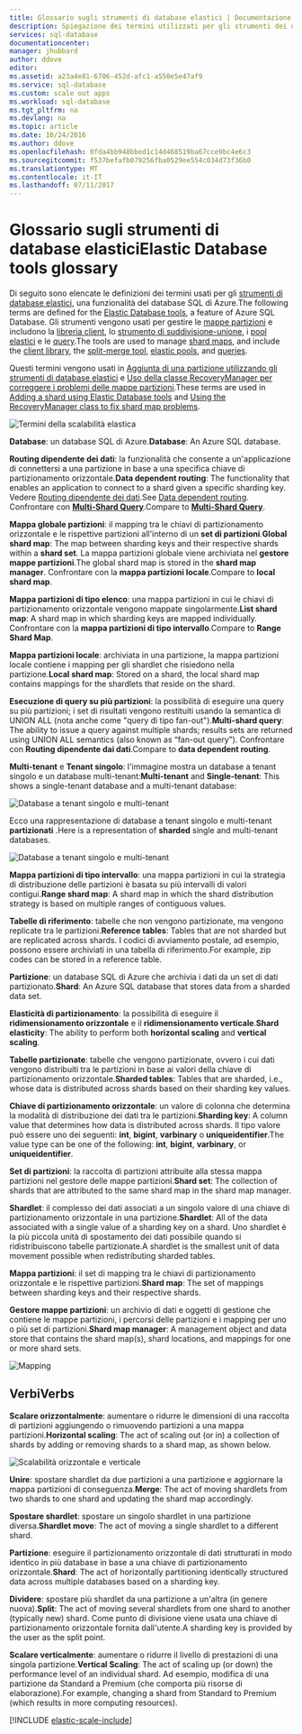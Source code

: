 ```yaml
---
title: Glossario sugli strumenti di database elastici | Documentazione Microsoft
description: Spiegazione dei termini utilizzati per gli strumenti dei database elastici
services: sql-database
documentationcenter: 
manager: jhubbard
author: ddove
editor: 
ms.assetid: a23a4e81-6706-452d-afc1-a550e5e47af9
ms.service: sql-database
ms.custom: scale out apps
ms.workload: sql-database
ms.tgt_pltfrm: na
ms.devlang: na
ms.topic: article
ms.date: 10/24/2016
ms.author: ddove
ms.openlocfilehash: 0fda4bb948bbed1c14d468519ba67cce9bc4e6c3
ms.sourcegitcommit: f537befafb079256fba0529ee554c034d73f36b0
ms.translationtype: MT
ms.contentlocale: it-IT
ms.lasthandoff: 07/11/2017
---
```

# <a name="elastic-database-tools-glossary"></a><span data-ttu-id="b9646-103">Glossario sugli strumenti di database elastici</span><span class="sxs-lookup"><span data-stu-id="b9646-103">Elastic Database tools glossary</span></span>
<span data-ttu-id="b9646-104">Di seguito sono elencate le definizioni dei termini usati per gli [strumenti di database elastici](sql-database-elastic-scale-introduction.md), una funzionalità del database SQL di Azure.</span><span class="sxs-lookup"><span data-stu-id="b9646-104">The following terms are defined for the [Elastic Database tools](sql-database-elastic-scale-introduction.md), a feature of Azure SQL Database.</span></span> <span data-ttu-id="b9646-105">Gli strumenti vengono usati per gestire le [mappe partizioni](sql-database-elastic-scale-shard-map-management.md) e includono la [libreria client](sql-database-elastic-database-client-library.md), lo [strumento di suddivisione-unione](sql-database-elastic-scale-overview-split-and-merge.md), i [pool elastici](sql-database-elastic-pool.md) e le [query](sql-database-elastic-query-overview.md).</span><span class="sxs-lookup"><span data-stu-id="b9646-105">The tools are used to manage [shard maps](sql-database-elastic-scale-shard-map-management.md), and include the [client library](sql-database-elastic-database-client-library.md), the [split-merge tool](sql-database-elastic-scale-overview-split-and-merge.md), [elastic pools](sql-database-elastic-pool.md), and [queries](sql-database-elastic-query-overview.md).</span></span> 

<span data-ttu-id="b9646-106">Questi termini vengono usati in [Aggiunta di una partizione utilizzando gli strumenti di database elastici](sql-database-elastic-scale-add-a-shard.md) e [Uso della classe RecoveryManager per correggere i problemi delle mappe partizioni](sql-database-elastic-database-recovery-manager.md).</span><span class="sxs-lookup"><span data-stu-id="b9646-106">These terms are used in [Adding a shard using Elastic Database tools](sql-database-elastic-scale-add-a-shard.md) and [Using the RecoveryManager class to fix shard map problems](sql-database-elastic-database-recovery-manager.md).</span></span>

![Termini della scalabilità elastica][1]

<span data-ttu-id="b9646-108">**Database**: un database SQL di Azure.</span><span class="sxs-lookup"><span data-stu-id="b9646-108">**Database**: An Azure SQL database.</span></span> 

<span data-ttu-id="b9646-109">**Routing dipendente dei dati**: la funzionalità che consente a un'applicazione di connettersi a una partizione in base a una specifica chiave di partizionamento orizzontale.</span><span class="sxs-lookup"><span data-stu-id="b9646-109">**Data dependent routing**: The functionality that enables an application to connect to a shard given a specific sharding key.</span></span> <span data-ttu-id="b9646-110">Vedere [Routing dipendente dei dati](sql-database-elastic-scale-data-dependent-routing.md).</span><span class="sxs-lookup"><span data-stu-id="b9646-110">See [Data dependent routing](sql-database-elastic-scale-data-dependent-routing.md).</span></span> <span data-ttu-id="b9646-111">Confrontare con **[Multi-Shard Query](sql-database-elastic-scale-multishard-querying.md)**.</span><span class="sxs-lookup"><span data-stu-id="b9646-111">Compare to **[Multi-Shard Query](sql-database-elastic-scale-multishard-querying.md)**.</span></span>

<span data-ttu-id="b9646-112">**Mappa globale partizioni**: il mapping tra le chiavi di partizionamento orizzontale e le rispettive partizioni all'interno di un **set di partizioni**.</span><span class="sxs-lookup"><span data-stu-id="b9646-112">**Global shard map**: The map between sharding keys and their respective shards within a **shard set**.</span></span> <span data-ttu-id="b9646-113">La mappa partizioni globale viene archiviata nel **gestore mappe partizioni**.</span><span class="sxs-lookup"><span data-stu-id="b9646-113">The global shard map is stored in the **shard map manager**.</span></span> <span data-ttu-id="b9646-114">Confrontare con la **mappa partizioni locale**.</span><span class="sxs-lookup"><span data-stu-id="b9646-114">Compare to **local shard map**.</span></span>

<span data-ttu-id="b9646-115">**Mappa partizioni di tipo elenco**: una mappa partizioni in cui le chiavi di partizionamento orizzontale vengono mappate singolarmente.</span><span class="sxs-lookup"><span data-stu-id="b9646-115">**List shard map**: A shard map in which sharding keys are mapped individually.</span></span> <span data-ttu-id="b9646-116">Confrontare con la **mappa partizioni di tipo intervallo**.</span><span class="sxs-lookup"><span data-stu-id="b9646-116">Compare to **Range Shard Map**.</span></span>   

<span data-ttu-id="b9646-117">**Mappa partizioni locale**: archiviata in una partizione, la mappa partizioni locale contiene i mapping per gli shardlet che risiedono nella partizione.</span><span class="sxs-lookup"><span data-stu-id="b9646-117">**Local shard map**: Stored on a shard, the local shard map contains mappings for the shardlets that reside on the shard.</span></span>

<span data-ttu-id="b9646-118">**Esecuzione di query su più partizioni**: la possibilità di eseguire una query su più partizioni; i set di risultati vengono restituiti usando la semantica di UNION ALL (nota anche come "query di tipo fan-out").</span><span class="sxs-lookup"><span data-stu-id="b9646-118">**Multi-shard query**: The ability to issue a query against multiple shards; results sets are returned using UNION ALL semantics (also known as “fan-out query”).</span></span> <span data-ttu-id="b9646-119">Confrontare con **Routing dipendente dai dati**.</span><span class="sxs-lookup"><span data-stu-id="b9646-119">Compare to **data dependent routing**.</span></span>

<span data-ttu-id="b9646-120">**Multi-tenant** e **Tenant singolo**: l'immagine mostra un database a tenant singolo e un database multi-tenant:</span><span class="sxs-lookup"><span data-stu-id="b9646-120">**Multi-tenant** and **Single-tenant**: This shows a single-tenant database and a multi-tenant database:</span></span>

![Database a tenant singolo e multi-tenant](./media/sql-database-elastic-scale-glossary/multi-single-simple.png)

<span data-ttu-id="b9646-122">Ecco una rappresentazione di database a tenant singolo e multi-tenant **partizionati** .</span><span class="sxs-lookup"><span data-stu-id="b9646-122">Here is a representation of **sharded** single and multi-tenant databases.</span></span> 

![Database a tenant singolo e multi-tenant](./media/sql-database-elastic-scale-glossary/shards-single-multi.png)

<span data-ttu-id="b9646-124">**Mappa partizioni di tipo intervallo**: una mappa partizioni in cui la strategia di distribuzione delle partizioni è basata su più intervalli di valori contigui.</span><span class="sxs-lookup"><span data-stu-id="b9646-124">**Range shard map**: A shard map in which the shard distribution strategy is based on multiple ranges of contiguous values.</span></span> 

<span data-ttu-id="b9646-125">**Tabelle di riferimento**: tabelle che non vengono partizionate, ma vengono replicate tra le partizioni.</span><span class="sxs-lookup"><span data-stu-id="b9646-125">**Reference tables**: Tables that are not sharded but are replicated across shards.</span></span> <span data-ttu-id="b9646-126">I codici di avviamento postale, ad esempio, possono essere archiviati in una tabella di riferimento.</span><span class="sxs-lookup"><span data-stu-id="b9646-126">For example, zip codes can be stored in a reference table.</span></span> 

<span data-ttu-id="b9646-127">**Partizione**: un database SQL di Azure che archivia i dati da un set di dati partizionato.</span><span class="sxs-lookup"><span data-stu-id="b9646-127">**Shard**: An Azure SQL database that stores data from a sharded data set.</span></span> 

<span data-ttu-id="b9646-128">**Elasticità di partizionamento**: la possibilità di eseguire il **ridimensionamento orizzontale** e il **ridimensionamento verticale**.</span><span class="sxs-lookup"><span data-stu-id="b9646-128">**Shard elasticity**: The ability to perform both **horizontal scaling** and **vertical scaling**.</span></span>

<span data-ttu-id="b9646-129">**Tabelle partizionate**: tabelle che vengono partizionate, ovvero i cui dati vengono distribuiti tra le partizioni in base ai valori della chiave di partizionamento orizzontale.</span><span class="sxs-lookup"><span data-stu-id="b9646-129">**Sharded tables**: Tables that are sharded, i.e., whose data is distributed across shards based on their sharding key values.</span></span> 

<span data-ttu-id="b9646-130">**Chiave di partizionamento orizzontale**: un valore di colonna che determina la modalità di distribuzione dei dati tra le partizioni.</span><span class="sxs-lookup"><span data-stu-id="b9646-130">**Sharding key**: A column value that determines how data is distributed across shards.</span></span> <span data-ttu-id="b9646-131">Il tipo valore può essere uno dei seguenti: **int**, **bigint**, **varbinary** o **uniqueidentifier**.</span><span class="sxs-lookup"><span data-stu-id="b9646-131">The value type can be one of the following: **int**, **bigint**, **varbinary**, or **uniqueidentifier**.</span></span> 

<span data-ttu-id="b9646-132">**Set di partizioni**: la raccolta di partizioni attribuite alla stessa mappa partizioni nel gestore delle mappe partizioni.</span><span class="sxs-lookup"><span data-stu-id="b9646-132">**Shard set**: The collection of shards that are attributed to the same shard map in the shard map manager.</span></span>  

<span data-ttu-id="b9646-133">**Shardlet**: il complesso dei dati associati a un singolo valore di una chiave di partizionamento orizzontale in una partizione.</span><span class="sxs-lookup"><span data-stu-id="b9646-133">**Shardlet**: All of the data associated with a single value of a sharding key on a shard.</span></span> <span data-ttu-id="b9646-134">Uno shardlet è la più piccola unità di spostamento dei dati possibile quando si ridistribuiscono tabelle partizionate.</span><span class="sxs-lookup"><span data-stu-id="b9646-134">A shardlet is the smallest unit of data movement possible when redistributing sharded tables.</span></span> 

<span data-ttu-id="b9646-135">**Mappa partizioni**: il set di mapping tra le chiavi di partizionamento orizzontale e le rispettive partizioni.</span><span class="sxs-lookup"><span data-stu-id="b9646-135">**Shard map**: The set of mappings between sharding keys and their respective shards.</span></span>

<span data-ttu-id="b9646-136">**Gestore mappe partizioni**: un archivio di dati e oggetti di gestione che contiene le mappe partizioni, i percorsi delle partizioni e i mapping per uno o più set di partizioni.</span><span class="sxs-lookup"><span data-stu-id="b9646-136">**Shard map manager**: A management object and data store that contains the shard map(s), shard locations, and mappings for one or more shard sets.</span></span>

![Mapping][2]

## <a name="verbs"></a><span data-ttu-id="b9646-138">Verbi</span><span class="sxs-lookup"><span data-stu-id="b9646-138">Verbs</span></span>
<span data-ttu-id="b9646-139">**Scalare orizzontalmente**: aumentare o ridurre le dimensioni di una raccolta di partizioni aggiungendo o rimuovendo partizioni a una mappa partizioni.</span><span class="sxs-lookup"><span data-stu-id="b9646-139">**Horizontal scaling**: The act of scaling out (or in) a collection of shards by adding or removing shards to a shard map, as shown below.</span></span>

![Scalabilità orizzontale e verticale][3]

<span data-ttu-id="b9646-141">**Unire**: spostare shardlet da due partizioni a una partizione e aggiornare la mappa partizioni di conseguenza.</span><span class="sxs-lookup"><span data-stu-id="b9646-141">**Merge**: The act of moving shardlets from two shards to one shard and updating the shard map accordingly.</span></span>

<span data-ttu-id="b9646-142">**Spostare shardlet**: spostare un singolo shardlet in una partizione diversa.</span><span class="sxs-lookup"><span data-stu-id="b9646-142">**Shardlet move**: The act of moving a single shardlet to a different shard.</span></span> 

<span data-ttu-id="b9646-143">**Partizione**: eseguire il partizionamento orizzontale di dati strutturati in modo identico in più database in base a una chiave di partizionamento orizzontale.</span><span class="sxs-lookup"><span data-stu-id="b9646-143">**Shard**: The act of horizontally partitioning identically structured data across multiple databases based on a sharding key.</span></span>

<span data-ttu-id="b9646-144">**Dividere**: spostare più shardlet da una partizione a un'altra (in genere nuova).</span><span class="sxs-lookup"><span data-stu-id="b9646-144">**Split**: The act of moving several shardlets from one shard to another (typically new) shard.</span></span> <span data-ttu-id="b9646-145">Come punto di divisione viene usata una chiave di partizionamento orizzontale fornita dall'utente.</span><span class="sxs-lookup"><span data-stu-id="b9646-145">A sharding key is provided by the user as the split point.</span></span>

<span data-ttu-id="b9646-146">**Scalare verticalmente**: aumentare o ridurre il livello di prestazioni di una singola partizione.</span><span class="sxs-lookup"><span data-stu-id="b9646-146">**Vertical Scaling**: The act of scaling up (or down) the performance level of an individual shard.</span></span> <span data-ttu-id="b9646-147">Ad esempio, modifica di una partizione da Standard a Premium (che comporta più risorse di elaborazione).</span><span class="sxs-lookup"><span data-stu-id="b9646-147">For example, changing a shard from Standard to Premium (which results in more computing resources).</span></span> 

[!INCLUDE [elastic-scale-include](../../includes/elastic-scale-include.md)]

<!--Image references-->
[1]: ./media/sql-database-elastic-scale-glossary/glossary.png
[2]: ./media/sql-database-elastic-scale-glossary/mappings.png
[3]: ./media/sql-database-elastic-scale-glossary/h_versus_vert.png

